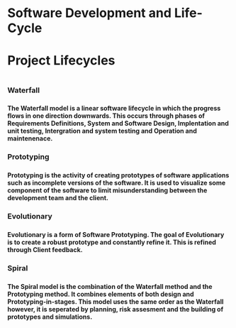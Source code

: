 # Software Development and Life-Cycle
<h1> Project Lifecycles <h1>

<h3> Waterfall <h3>
<h4> The Waterfall model is a linear software lifecycle in which the progress flows in one direction downwards. 
This occurs through phases of Requirements Definitions, System and Software Design, Implentation and unit testing,
Intergration and system testing and Operation and maintenenace. <h4> 
<h3> Prototyping <h3>
<h4> Prototyping is the activity of creating prototypes of software applications such as incomplete versions of the software.
It is used to visualize some component of the software to limit misunderstanding between the development team and the client. <h4>
<h3> Evolutionary <h3>
<h4> Evolutionary is a form of Software Prototyping. The goal of Evolutionary is to create a robust prototype and constantly refine it.
This is refined through Client feedback. <h4>
<h3> Spiral <h3>
<h4> The Spiral model is the combination of the Waterfall method and the Prototyping method. It combines elements of both design and 
Prototyping-in-stages. This model uses the same order as the Waterfall however, it is seperated by planning, risk assesment and the building
of prototypes and simulations. <h4>
